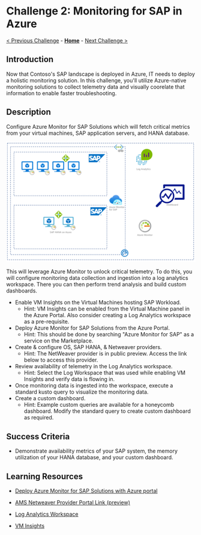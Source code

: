 # Challenge 2: Monitoring for SAP in Azure 

[< Previous Challenge](./01-SAP-Auto-Deployment.md) - **[Home](../README.md)** - [Next Challenge >](./03-SAP-Security.md)

## Introduction

Now that Contoso's SAP landscape is deployed in Azure, IT needs to deploy a holistic monitoring solution. In this challenge, you'll utilize Azure-native monitoring solutions to collect telemetry data and visually coorelate that information to enable faster troubleshooting.

## Description

Configure Azure Monitor for SAP Solutions which will fetch critical metrics from your virtual machines, SAP application servers, and HANA database.

![SAP ON Azure Monitoring](Images/Challenge2_Azure_Monitor_SAP_Architecture.png)

This will leverage Azure Monitor to unlock critical telemetry.  To do this, you will configure monitoring data collection and ingestion into a log analytics workspace. There you can then perform trend analysis and build custom dashboards.

- Enable VM Insights on the Virtual Machines hosting SAP Workload.
	- Hint: VM Insights can be enabled from the Virtual Machine panel in the Azure Portal. Also consider creating a Log Analytics workspace as a pre-requisite.
- Deploy Azure Monitor for SAP Solutions from the Azure Portal.
	- Hint: This should be done by searching "Azure Monitor for SAP" as a service on the Marketplace.
- Create & configure OS, SAP HANA, & Netweaver providers.
	- Hint: The NetWeaver provider is in public preview.  Access the link below to access this provider.
- Review availability of telemetry in the Log Analytics workspace.
	- Hint: Select the Log Workspace that was used while enabling VM Insights and verify data is flowing in.
- Once monitoring data is ingested into the workspace, execute a standard kusto query to visualize the monitoring data.
- Create a custom dashboard.
	- Hint:  Example custom queries are available for a honeycomb dashboard.  Modify the standard query to create custom dashboard as required.

## Success Criteria

- Demonstrate availability metrics of your SAP system, the memory utilization of your HANA database, and your custom dashboard.

## Learning Resources

- [Deploy Azure Monitor for SAP Solutions with Azure portal](https://docs.microsoft.com/en-us/azure/virtual-machines/workloads/sap/azure-monitor-sap-quickstart)

- [AMS Netweaver Provider Portal Link (preview)](https://ms.portal.azure.com/?feature.nwflag=true#home)

- [Log Analytics Workspace](https://docs.microsoft.com/en-us/azure/azure-monitor/logs/quick-create-workspace)

- [VM Insights](https://docs.microsoft.com/en-us/azure/azure-monitor/vm/vminsights-enable-overview)
